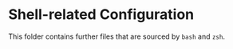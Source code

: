 # Shell-related Configuration

This folder contains further files that are sourced by `bash` and `zsh`.
